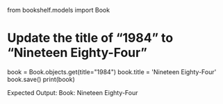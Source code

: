 from bookshelf.models import Book
# Update the title of “1984” to “Nineteen Eighty-Four”
book = Book.objects.get(title="1984")
book.title = 'Nineteen Eighty-Four'
book.save()
print(book)

Expected Output: Book: Nineteen Eighty-Four
